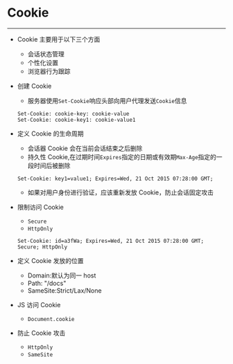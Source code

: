 # Cookie

---

- Cookie 主要用于以下三个方面

  - 会话状态管理
  - 个性化设置
  - 浏览器行为跟踪

- 创建 Cookie

  - 服务器使用`Set-Cookie`响应头部向用户代理发送`Cookie`信息

  ```
  Set-Cookie: cookie-key: cookie-value
  Set-Cookie: cookie-key1: cookie-value1
  ```

- 定义 Cookie 的生命周期

  - 会话器 Cookie 会在当前会话结束之后删除
  - 持久性 Cookie,在过期时间`Expires`指定的日期或有效期`Max-Age`指定的一段时间后被删除

  ```
  Set-Cookie: key1=value1; Expires=Wed, 21 Oct 2015 07:28:00 GMT;
  ```

  - 如果对用户身份进行验证，应该重新发放 Cookie，防止会话固定攻击

- 限制访问 Cookie
  - `Secure`
  - `HttpOnly`
  ```
  Set-Cookie: id=a3fWa; Expires=Wed, 21 Oct 2015 07:28:00 GMT; Secure; HttpOnly
  ```
- 定义 Cookie 发放的位置

  - Domain:默认为同一 host
  - Path: "/docs"
  - SameSite:Strict/Lax/None

- JS 访问 Cookie

  - `Document.cookie`

- 防止 Cookie 攻击
  - `HttpOnly`
  - `SameSite`

